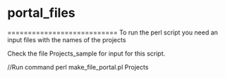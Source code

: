 # portal_files

===========================
To run the perl script you need an input files with the names of the projects

Check the file Projects_sample for input for this script. 

//Run command 
perl make_file_portal.pl Projects 
